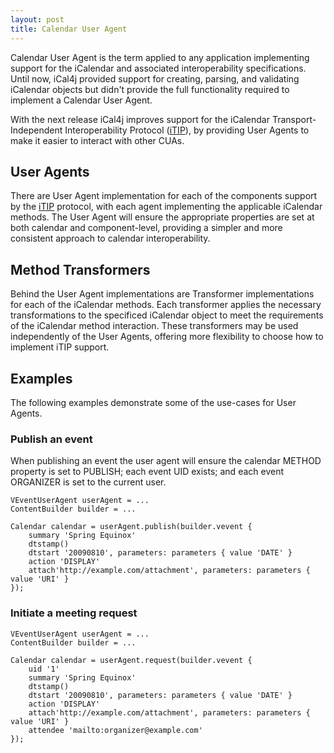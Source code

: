 ```yaml
---
layout: post
title: Calendar User Agent
---
```


Calendar User Agent is the term applied to any application implementing support for the iCalendar and associated
interoperability specifications. Until now, iCal4j provided support for creating, parsing, and validating iCalendar
objects but didn't provide the full functionality required to implement a Calendar User Agent.

With the next release iCal4j improves support for the iCalendar Transport-Independent Interoperability
Protocol ([iTIP]), by providing User Agents to make it easier to interact with other CUAs.

## User Agents

There are User Agent implementation for each of the components support by the [iTIP] protocol, with each agent
implementing the applicable iCalendar methods. The User Agent will ensure the appropriate properties are set at
both calendar and component-level, providing a simpler and more consistent approach to calendar interoperability.

## Method Transformers

Behind the User Agent implementations are Transformer implementations for each of the iCalendar methods. Each
transformer applies the necessary transformations to the specificed iCalendar object to meet the requirements of the
iCalendar method interaction. These transformers may be used independently of the User Agents, offering more
flexibility to choose how to implement iTIP support.

## Examples

The following examples demonstrate some of the use-cases for User Agents.

### Publish an event

When publishing an event the user agent will ensure the calendar METHOD property is set to PUBLISH; each event
UID exists; and each event ORGANIZER is set to the current user.

```
VEventUserAgent userAgent = ...
ContentBuilder builder = ...

Calendar calendar = userAgent.publish(builder.vevent {
	summary 'Spring Equinox'
	dtstamp()
	dtstart '20090810', parameters: parameters { value 'DATE' }
	action 'DISPLAY'
	attach'http://example.com/attachment', parameters: parameters { value 'URI' }
});
```

### Initiate a meeting request

```
VEventUserAgent userAgent = ...
ContentBuilder builder = ...

Calendar calendar = userAgent.request(builder.vevent {
	uid '1'
	summary 'Spring Equinox'
	dtstamp()
	dtstart '20090810', parameters: parameters { value 'DATE' }
	action 'DISPLAY'
	attach'http://example.com/attachment', parameters: parameters { value 'URI' }
	attendee 'mailto:organizer@example.com'
});
```

[iTIP]: https://tools.ietf.org/html/rfc5546
